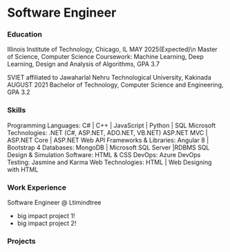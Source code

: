 # Software Engineer

### Education
Illinois Institute of Technology, Chicago, IL                                  MAY 2025(Expected)\n
Master of Science, Computer Science 
Coursework: Machine Learning, Deep Learning, Design and Analysis of Algorithms, GPA 3.7

SVIET affiliated to Jawaharlal Nehru Technological University, Kakinada       AUGUST 2021
Bachelor of Technology, Computer Science and Engineering, GPA 3.2

### Skills
Programming Languages: C# | C++ | JavaScript | Python | SQL
Microsoft Technologies: .NET (C#, ASP.NET, ADO.NET, VB.NET)
                        ASP.NET MVC | ASP.NET Core | ASP.NET Web API
Frameworks & Libraries: Angular 8 | Bootstrap 4
Databases: MongoDB | Microsoft SQL Server |RDBMS SQL
Design & Simulation Software: HTML & CSS
DevOps: Azure DevOps
Testing: Jasmine and Karma
Web Technologies: HTML | Web Designing with HTML



### Work Experience
Software Engineer @ Ltimindtree
- big impact project 1!
- big impact project 2!

### Projects

